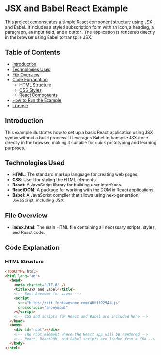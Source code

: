# JSX and Babel React Example

This project demonstrates a simple React component structure using JSX and Babel. It includes a styled subscription form with an icon, a heading, a paragraph, an input field, and a button. The application is rendered directly in the browser using Babel to transpile JSX.

## Table of Contents

- [Introduction](#introduction)
- [Technologies Used](#technologies-used)
- [File Overview](#file-overview)
- [Code Explanation](#code-explanation)
  - [HTML Structure](#html-structure)
  - [CSS Styles](#css-styles)
  - [React Components](#react-components)
- [How to Run the Example](#how-to-run-the-example)
- [License](#license)

## Introduction

This example illustrates how to set up a basic React application using JSX syntax without a build process. It leverages Babel to transpile JSX code directly in the browser, making it suitable for quick prototyping and learning purposes.

## Technologies Used

- **HTML**: The standard markup language for creating web pages.
- **CSS**: Used for styling the HTML elements.
- **React**: A JavaScript library for building user interfaces.
- **ReactDOM**: A package for working with the DOM in React applications.
- **Babel**: A JavaScript compiler that allows using next-generation JavaScript, including JSX.

## File Overview

- **index.html**: The main HTML file containing all necessary scripts, styles, and React code.

## Code Explanation

### HTML Structure

```html
<!DOCTYPE html>
<html lang="en">
  <head>
    <meta charset="UTF-8" />
    <title>JSX and Babel</title>
    <!-- Font Awesome for icons -->
    <script
      src="https://kit.fontawesome.com/40b9f92948.js"
      crossorigin="anonymous"
    ></script>
    <!-- CSS and scripts for React and Babel are included here -->
  </head>
  <body>
    <div id="root"></div>
    <!-- The root element where the React app will be rendered -->
    <!-- React, ReactDOM, and Babel scripts are loaded from a CDN -->
  </body>
</html>
```
